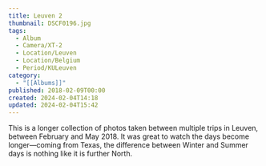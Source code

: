 ```yaml
---
title: Leuven 2
thumbnail: DSCF0196.jpg
tags:
  - Album
  - Camera/XT-2
  - Location/Leuven
  - Location/Belgium
  - Period/KULeuven
category:
  - "[[Albums]]"
published: 2018-02-09T00:00
created: 2024-02-04T14:18
updated: 2024-02-04T15:42
---
```

This is a longer collection of photos taken between multiple trips in Leuven, between February and May 2018. It was great to watch the days become longer—coming from Texas, the difference between Winter and Summer days is nothing like it is further North.
